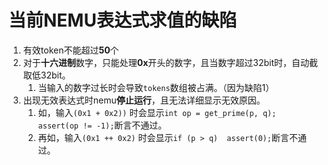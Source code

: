 # 当前NEMU表达式求值的缺陷
1. 有效token不能超过**50**个
2. 对于**十六进制**数字，只能处理**0x**开头的数字，且当数字超过32bit时，自动截取低32bit。
   1. 当输入的数字过长时会导致`tokens`数组被占满。（因为缺陷1）
3. 出现无效表达式时nemu**停止运行**，且无法详细显示无效原因。
   1. 如，输入`(0x1 + 0x2))` 时会显示`int op = get_prime(p, q);   assert(op != -1);`断言不通过。
   2. 再如，输入`(0x1 ++ 0x2)` 时会显示`if (p > q)  assert(0);`断言不通过。
